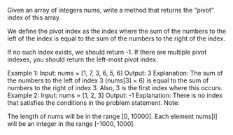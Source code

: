Given an array of integers nums, write a method that returns the “pivot” index of this array.

We define the pivot index as the index where the sum of the numbers to the left of the index is equal to the sum of the numbers to the right of the index.

If no such index exists, we should return -1. If there are multiple pivot indexes, you should return the left-most pivot index.

Example 1:
Input:
nums = [1, 7, 3, 6, 5, 6]
Output: 3
Explanation:
The sum of the numbers to the left of index 3 (nums[3] = 6) is equal to the sum of numbers to the right of index 3.
Also, 3 is the first index where this occurs.
Example 2:
Input:
nums = [1, 2, 3]
Output: -1
Explanation:
There is no index that satisfies the conditions in the problem statement.
Note:

The length of nums will be in the range [0, 10000].
Each element nums[i] will be an integer in the range [-1000, 1000].
